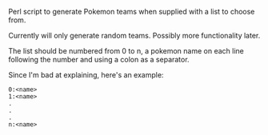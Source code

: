 Perl script to generate Pokemon teams when supplied with a list to choose
from.

  Currently will only generate random teams. Possibly more functionality later.

  The list should be numbered from 0 to n, a pokemon name on each line
following the number and using a colon as a separator.

  Since I'm bad at explaining, here's an example:

    0:<name>
    1:<name>
    .
    .
    .
    n:<name>
